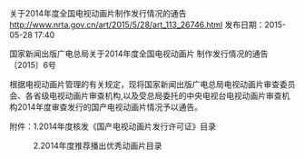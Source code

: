 关于2014年度全国电视动画片制作发行情况的通告
http://www.nrta.gov.cn/art/2015/5/28/art_113_26746.html
发布日期：2015-05-28 17:40 		 

国家新闻出版广电总局关于2014年度全国电视动画片
制作发行情况的通告
〔2015〕6号

 

根据电视动画片管理的有关规定，现将国家新闻出版广电总局电视动画片审查委员会、各省级电视动画片审查机构,以及受总局委托的中央电视台电视动画片审查机构2014年度审查发行的国产电视动画片情况予以通告。

 

附件：1.2014年度核发《国产电视动画片发行许可证》目录

　　　2.2014年度推荐播出优秀动画片目录



